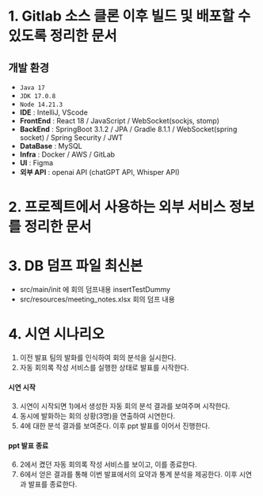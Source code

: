 # 1. Gitlab 소스 클론 이후 빌드 및 배포할 수 있도록 정리한 문서

## 개발 환경
 - `Java 17`
 - `JDK 17.0.8`
 - `Node 14.21.3`
 - **IDE** : IntelliJ, VScode
 - **FrontEnd** : React 18 / JavaScript / WebSocket(sockjs, stomp)
 - **BackEnd** : SpringBoot 3.1.2 / JPA / Gradle 8.1.1 / WebSocket(spring socket) / Spring Security / JWT
 - **DataBase** : MySQL 
 - **Infra** : Docker / AWS / GitLab
 - **UI** : Figma
 - **외부 API** : openai API (chatGPT API, Whisper API)


# 2. 프로젝트에서 사용하는 외부 서비스 정보를 정리한 문서


# 3. DB 덤프 파일 최신본
- src/main/init 에 회의 덤프내용 insertTestDummy 
- src/resources/meeting_notes.xlsx 회의 덤프 내용
# 4. 시연 시나리오

1) 이전 발표 팀의 발화를 인식하여 회의 분석을 실시한다.
2) 자동 회의록 작성 서비스를 실행한 상태로 발표를 시작한다.

#### 시연 시작

3) 시연이 시작되면 1)에서 생성한 자동 회의 분석 결과를 보여주며 
시작한다.
4) 동시에 발화하는 회의 상황(3명)을 연출하여 시연한다.
5) 4에 대한 분석 결과를 보여준다. 이후 ppt 발표를 이어서 진행한다.

#### ppt 발표 종료

6) 2에서 켰던 자동 회의록 작성 서비스를 보이고, 이를 종료한다.
7) 6에서 얻은 결과를 통해 이번 발표에서의 요약과 통계 분석을 제공한다. 이후 시연과 발표를 종료한다.
